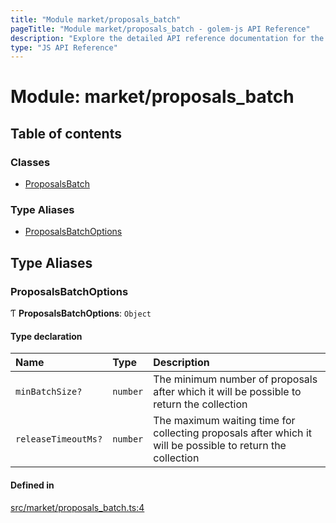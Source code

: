 ```yaml
---
title: "Module market/proposals_batch"
pageTitle: "Module market/proposals_batch - golem-js API Reference"
description: "Explore the detailed API reference documentation for the Module market/proposals_batch within the golem-js SDK for the Golem Network."
type: "JS API Reference"
---
```

# Module: market/proposals\_batch

## Table of contents

### Classes

- [ProposalsBatch](../classes/market_proposals_batch.ProposalsBatch)

### Type Aliases

- [ProposalsBatchOptions](market_proposals_batch#proposalsbatchoptions)

## Type Aliases

### ProposalsBatchOptions

Ƭ **ProposalsBatchOptions**: `Object`

#### Type declaration

| Name | Type | Description |
| :------ | :------ | :------ |
| `minBatchSize?` | `number` | The minimum number of proposals after which it will be possible to return the collection |
| `releaseTimeoutMs?` | `number` | The maximum waiting time for collecting proposals after which it will be possible to return the collection |

#### Defined in

[src/market/proposals_batch.ts:4](https://github.com/golemfactory/golem-js/blob/7cee55b/src/market/proposals_batch.ts#L4)
